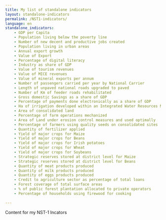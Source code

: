 ```yaml
---
title: My list of standalone indicators
layout: standalone-indicators
permalink: /NST1-indicators/
language: en
standalone_indicators:
    - GDP per Capita
    - Population living below the poverty line
    - Number of new decent and productive jobs created
    - Population living in urban areas
    - Annual export growth
    - Value of Export
    - Percentage of digital literacy
    - Industry as share of GDP
    - Value of tourism revenues
    - Value of MICE revenues
    - Value of mineral exports per annum
    - Number of passengers carried per year by National Carrier
    - Length of unpaved national roads upgraded to paved
    - Number of Km of feeder roads rehabilitated
    - Gross domestic Savings as a share of GDP
    - Percentage of payments done electronically as a share of GDP
    - Ha of irrigation developed within an Integrated Water Resources Management Framework
    - Area of consolidated land
    - Percentage of farm operations mechanized
    - Area of Land under erosion control measures and used optimally
    - Percentage of farmers using quality seeds on consolidated sites
    - Quantity of fertilizer applied
    - Yield of major crops for Maize
    - Yield of major crops for Beans
    - Yield of major crops for Irish potatoes
    - Yield of major crops for Wheat
    - Yield of major crops for Soybeans
    - Strategic reserves stored at district level for Maize
    - Strategic reserves stored at district level for Beans
    - Quantity of meat products produced 
    - Quantity of milk products produced 
    - Quantity of eggs products produced
    - Credit to agriculture sector as percentage of total loans
    - Forest coverage of total surface areas
    - % of public forest plantation allocated to private operators
    - Percentage of households using firewood for cooking
    
---
```

Content for my NST-1 Incators
